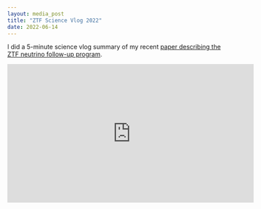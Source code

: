 ```yaml
---
layout: media_post
title: "ZTF Science Vlog 2022"
date: 2022-06-14
---
```

I did a 5-minute science vlog summary of my recent [paper describing the ZTF neutrino follow-up program](https://robertdstein.github.io/research/2023/03/20/ztf-nu-followup.html). 

<iframe width="560" height="315" src="https://www.youtube.com/embed/Zn5NxO3U_Mw" frameborder="0" allow="accelerometer; autoplay; clipboard-write; encrypted-media; gyroscope; picture-in-picture" allowfullscreen></iframe>